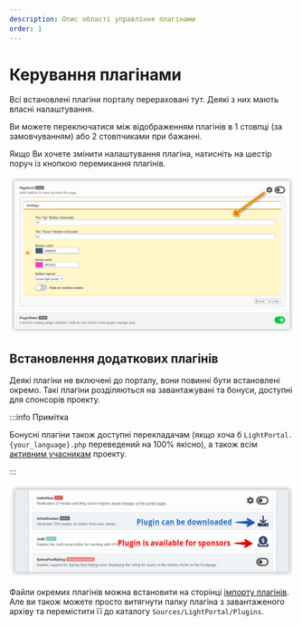 ```yaml
---
description: Опис області управління плагінами
order: 1
---
```


# Керування плагінами

Всі встановлені плагіни порталу перераховані тут. Деякі з них мають власні налаштування.

Ви можете переключатися між відображенням плагінів в 1 стовпці (за замовчуванням) або 2 стовпчиками при бажанні.

Якщо Ви хочете змінити налаштування плагіна, натисніть на шестір поруч із кнопкою перемикання плагінів.

![Manage plugins](manage_plugins.png)

## Встановлення додаткових плагінів

Деякі плагіни не включені до порталу, вони повинні бути встановлені окремо. Такі плагіни розділяються на завантажувані та бонуси, доступні для спонсорів проекту.

:::info Примітка

Бонусні плагіни також доступні перекладачам (якщо хоча б `LightPortal.{your_language}.php` переведений на 100% якісно), а також всім [активним учасникам](../how-to/help-to-project) проекту.

:::

![Download additional plugins](download_plugins.png)

Файли окремих плагінів можна встановити на сторінці [імпорту плагінів](./impex). Але ви також можете просто витягнути папку плагіна з завантаженого архіву та перемістити її до каталогу `Sources/LightPortal/Plugins`.
